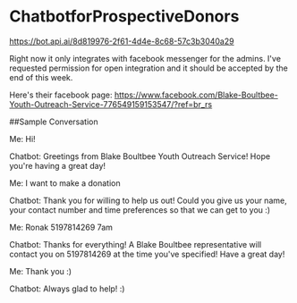 # ChatbotforProspectiveDonors
https://bot.api.ai/8d819976-2f61-4d4e-8c68-57c3b3040a29

Right now it only integrates with facebook messenger for the admins. I've requested permission for open integration and it should be accepted by the end of this week.

Here's their facebook page:
https://www.facebook.com/Blake-Boultbee-Youth-Outreach-Service-776549159153547/?ref=br_rs

##Sample Conversation 

Me: Hi!

Chatbot: Greetings from Blake Boultbee Youth Outreach Service! Hope you're having a great day!

Me: I want to make a donation

Chatbot: Thank you for willing to help us out! Could you give us your name, your contact number and time preferences so that we can get to you :)

Me: Ronak 5197814269 7am

Chatbot: Thanks for everything! A Blake Boultbee representative will contact you on 5197814269 at the time you've specified! Have a great day!

Me: Thank you :)

Chatbot: Always glad to help! :)
